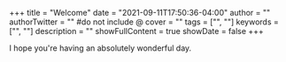 +++
title = "Welcome"
date = "2021-09-11T17:50:36-04:00"
author = ""
authorTwitter = "" #do not include @
cover = ""
tags = ["", ""]
keywords = ["", ""]
description = ""
showFullContent = true
showDate = false
+++

I hope you're having an absolutely wonderful day.
